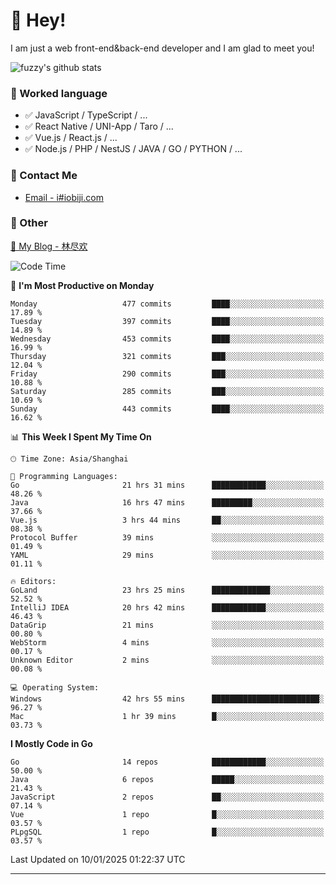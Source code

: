 # 👋 Hey!

I am just a web front-end&back-end developer and I am glad to meet you!

![fuzzy's github stats](https://github-readme-stats.vercel.app/api?username=JaydenForYou&&show_icons=true&&title_color=1abc9c&&icon_color=1abc9c)


### 📝 Worked language

- ✅ JavaScript / TypeScript / ...
- ✅ React Native / UNI-App / Taro / ...
- ✅ Vue.js / React.js / ...
- ✅ Node.js / PHP / NestJS / JAVA / GO / PYTHON / ...

### 📮 Contact Me

- [Email - i#iobiji.com](mailto:i@iobiji.com)


### 🤪 Other

[📌 My Blog - 林尽欢](https://iobiji.com)

<!--START_SECTION:waka-->
![Code Time](http://img.shields.io/badge/Code%20Time-1%2C465%20hrs%2025%20mins-blue)

📅 **I'm Most Productive on Monday** 

```text
Monday                   477 commits         ████░░░░░░░░░░░░░░░░░░░░░   17.89 % 
Tuesday                  397 commits         ████░░░░░░░░░░░░░░░░░░░░░   14.89 % 
Wednesday                453 commits         ████░░░░░░░░░░░░░░░░░░░░░   16.99 % 
Thursday                 321 commits         ███░░░░░░░░░░░░░░░░░░░░░░   12.04 % 
Friday                   290 commits         ███░░░░░░░░░░░░░░░░░░░░░░   10.88 % 
Saturday                 285 commits         ███░░░░░░░░░░░░░░░░░░░░░░   10.69 % 
Sunday                   443 commits         ████░░░░░░░░░░░░░░░░░░░░░   16.62 % 
```


📊 **This Week I Spent My Time On** 

```text
🕑︎ Time Zone: Asia/Shanghai

💬 Programming Languages: 
Go                       21 hrs 31 mins      ████████████░░░░░░░░░░░░░   48.26 % 
Java                     16 hrs 47 mins      █████████░░░░░░░░░░░░░░░░   37.66 % 
Vue.js                   3 hrs 44 mins       ██░░░░░░░░░░░░░░░░░░░░░░░   08.38 % 
Protocol Buffer          39 mins             ░░░░░░░░░░░░░░░░░░░░░░░░░   01.49 % 
YAML                     29 mins             ░░░░░░░░░░░░░░░░░░░░░░░░░   01.11 % 

🔥 Editors: 
GoLand                   23 hrs 25 mins      █████████████░░░░░░░░░░░░   52.52 % 
IntelliJ IDEA            20 hrs 42 mins      ████████████░░░░░░░░░░░░░   46.43 % 
DataGrip                 21 mins             ░░░░░░░░░░░░░░░░░░░░░░░░░   00.80 % 
WebStorm                 4 mins              ░░░░░░░░░░░░░░░░░░░░░░░░░   00.17 % 
Unknown Editor           2 mins              ░░░░░░░░░░░░░░░░░░░░░░░░░   00.08 % 

💻 Operating System: 
Windows                  42 hrs 55 mins      ████████████████████████░   96.27 % 
Mac                      1 hr 39 mins        █░░░░░░░░░░░░░░░░░░░░░░░░   03.73 % 
```

**I Mostly Code in Go** 

```text
Go                       14 repos            ████████████░░░░░░░░░░░░░   50.00 % 
Java                     6 repos             █████░░░░░░░░░░░░░░░░░░░░   21.43 % 
JavaScript               2 repos             ██░░░░░░░░░░░░░░░░░░░░░░░   07.14 % 
Vue                      1 repo              █░░░░░░░░░░░░░░░░░░░░░░░░   03.57 % 
PLpgSQL                  1 repo              █░░░░░░░░░░░░░░░░░░░░░░░░   03.57 % 
```




 Last Updated on 10/01/2025 01:22:37 UTC
<!--END_SECTION:waka-->
---
